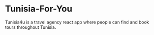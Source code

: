 # Tunisia-For-You
Tunisia4u is a travel agency react app where people can find and book tours throughout Tunisia.
